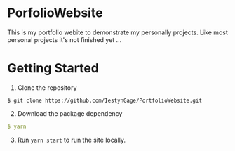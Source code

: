 # PorfolioWebsite
This is my portfolio webite to demonstrate my personally projects. Like most personal projects it's not finished yet ...

# Getting Started

1. Clone the repository
```
$ git clone https://github.com/IestynGage/PortfolioWebsite.git
```
2. Download the package dependency 
```yml
$ yarn
```
3.  Run `yarn start` to run the site locally.
